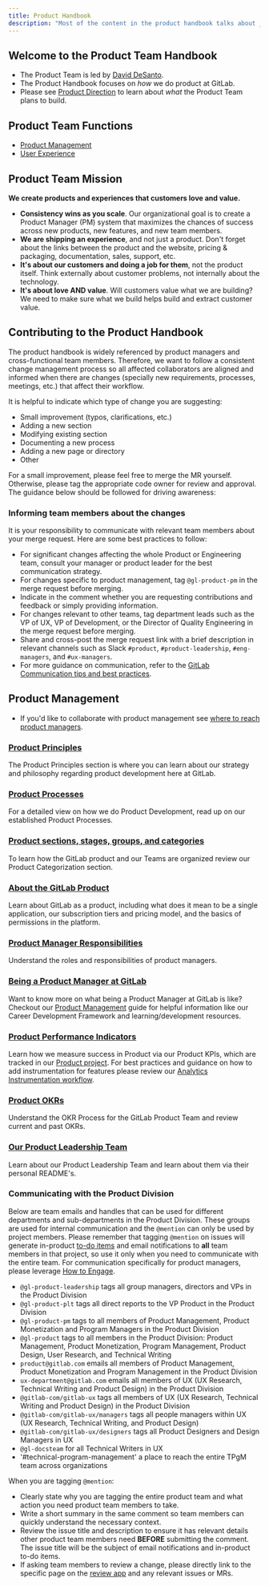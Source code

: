 ```yaml
---
title: Product Handbook
description: "Most of the content in the product handbook talks about _how_ we do product at GitLab."
---
```


## Welcome to the Product Team Handbook

- The Product Team  is led by [David DeSanto](/handbook/company/team/#david).
- The Product Handbook focuses on *how* we do product at GitLab.
- Please see [Product Direction](https://about.gitlab.com/direction/) to learn about *what* the Product Team plans to build.

## Product Team Functions

- [Product Management](/handbook/product/product-management/)
- [User Experience](/handbook/product/ux/)

## Product Team Mission

**We create products and experiences that customers love and value.**

- **Consistency wins as you scale**. Our organizational goal is to create a Product Manager (PM) system that maximizes the chances of success across new products, new features, and new team members.
- **We are shipping an experience**, and not just a product. Don't forget about the links between the product and the website, pricing & packaging, documentation, sales, support, etc.
- **It's about our customers and doing a job for them**, not the product itself. Think externally about customer problems, not internally about the technology.
- **It's about love AND value**. Will customers value what we are building? We need to make sure what we build helps build and extract customer value.

## Contributing to the Product Handbook

The product handbook is widely referenced by product managers and cross-functional team members. Therefore, we want to follow a consistent change management process so all affected collaborators are aligned and informed when there are changes (specially new requirements, processes, meetings, etc.) that affect their workflow.

It is helpful to indicate which type of change you are suggesting:

- Small improvement (typos, clarifications, etc.)
- Adding a new section
- Modifying existing section
- Documenting a new process
- Adding a new page or directory
- Other

For a small improvement, please feel free to merge the MR yourself. Otherwise, please tag the appropriate code owner for review and approval. The guidance below should be followed for driving awareness:

### Informing team members about the changes

It is your responsibility to communicate with relevant team members about your merge request. Here are some best practices to follow:

- For significant changes affecting the whole Product or Engineering team, consult your manager or product leader for the best communication strategy.
- For changes specific to product management, tag `@gl-product-pm` in the merge request before merging.
- Indicate in the comment whether you are requesting contributions and feedback or simply providing information.
- For changes relevant to other teams, tag department leads such as the VP of UX, VP of Development, or the Director of Quality Engineering in the merge request before merging.
- Share and cross-post the merge request link with a brief description in relevant channels such as Slack `#product`, `#product-leadership`, `#eng-managers`, and `#ux-managers`.
- For more guidance on communication, refer to the [GitLab Communication tips and best practices](/handbook/communication/#top-tips-and-best-practices).

## Product Management

- If you'd like to collaborate with product management see [where to reach product managers](/handbook/product/product-management/#where-to-reach-product-managers).

### [**Product Principles**](/handbook/product/product-principles/)

The Product Principles section is where you can learn about our strategy and philosophy regarding product development here at GitLab.

### [**Product Processes**](/handbook/product/product-processes/)

For a detailed view on how we do Product Development, read up on our established Product Processes.

### [**Product sections, stages, groups, and categories**](/handbook/product/categories/)

To learn how the GitLab product and our Teams are organized review our Product Categorization section.

### [**About the GitLab Product**](/handbook/product/categories/gitlab-the-product/)

Learn about GitLab as a product, including what does it mean to be a single application, our subscription tiers and pricing model, and the basics of permissions in the platform.

### [**Product Manager Responsibilities**](/job-families/product/product-manager)

Understand the roles and responsibilities of product managers.

### [**Being a Product Manager at GitLab**](/handbook/product/product-management/)

Want to know more on what being a Product Manager at GitLab is like? Checkout our [Product Management](/handbook/product/product-management/) guide for helpful information like our Career Development Framework and learning/development resources.

### [**Product Performance Indicators**](/handbook/product/performance-indicators/)

Learn how we measure success in Product via our Product KPIs, which are tracked in our [Product project](https://gitlab.com/gitlab-com/Product). For best practices and guidance on how to add instrumentation for features please review our [Analytics Instrumentation workflow](/handbook/product/performance-indicators/#analytics-instrumentation-workflow).

### [**Product OKRs**](/handbook/product/processes/product-okrs/)

Understand the OKR Process for the GitLab Product Team and review current and past OKRs.

### [**Our Product Leadership Team**](/handbook/product/product-leadership/)

Learn about our Product Leadership Team and learn about them via their personal README's.

### Communicating with the Product Division

Below are team emails and handles that can be used for different departments and sub-departments in the Product Division. These groups are used for internal communication and the `@mention` can only be used by project members. Please remember that tagging `@mention` on issues will generate in-product [to-do items](https://docs.gitlab.com/ee/user/todos.html) and email notifications to **all** team members in that project, so use it only when you need to communicate with the entire team. For communication specifically for product managers, please leverage [How to Engage](/handbook/product/product-management/how-to-engage/).

- `@gl-product-leadership` tags all group managers, directors and VPs in the Product Division
- `@gl-product-plt` tags all direct reports to the VP Product in the Product Division
- `@gl-product-pm` tags to all members of Product Management, Product Monetization and Program Managers in the Product Division
- `@gl-product` tags to all members in the Product Division: Product Management, Product Monetization, Program Management, Product Design, User Research, and Technical Writing
- `product@gitlab.com` emails all members of Product Management, Product Monetization and Program Management in the Product Division
- `ux-department@gitlab.com` emails all members of UX (UX Research, Technical Writing and Product Design) in the Product Division
- `@gitlab-com/gitlab-ux` tags all members of UX (UX Research, Technical Writing and Product Design) in the Product Division
- `@gitlab-com/gitlab-ux/managers` tags all people managers within UX (UX Research, Technical Writing, and Product Design)
- `@gitlab-com/gitlab-ux/designers` tags all Product Designers and Design Managers in UX
- `@gl-docsteam` for all Technical Writers in UX
- '#technical-program-management' a place to reach the entire TPgM team across organizations

When you are tagging `@mention`:

- Clearly state why you are tagging the entire product team and what action you need product team members to take.
- Write a short summary in the same comment so team members can quickly understand the necessary context.
- Review the issue title and description to ensure it has relevant details other product team members need **BEFORE** submitting the comment. The issue title will be the subject of email notifications and in-product to-do items.
- If asking team members to review a change, please directly link to the specific page on the [review app](https://docs.gitlab.com/ee/ci/review_apps/#how-review-apps-work) and any relevant issues or MRs.

